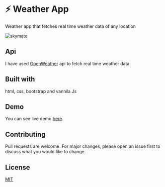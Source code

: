 # ⚡ Weather App
 Weather app that fetches real time weather data of any location

![skymate](https://user-images.githubusercontent.com/47467468/84751219-f025e200-afd9-11ea-9815-69c8c836dc99.png)

## Api
I have used [OpenWeather](https://openweathermap.org/api) api to fetch real time weather data.

## Built with
html, css, bootstrap and vannila Js

## Demo
You can see live demo [here](https://akshat-89.github.io/Weather_App/).

## Contributing
Pull requests are welcome. For major changes, please open an issue first to discuss what you would like to change.


## License
[MIT](https://choosealicense.com/licenses/mit/)


